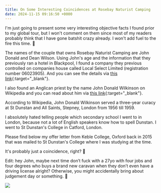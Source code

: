 ```yaml
---
title: On Some Interesting Coincidences at Rosebay Naturist Camping
date: 2024-11-15 09:16:50 +0000
---
```


I'm just going to present some very interesting objective facts I found prior to my global tour, but I won't comment on them since most of my readers probably think that I have gone batshit crazy already. I won't add fuel to the fire this time. 😬

The names of the couple that owns Rosebay Naturist Camping are John Donald and Dean Wilson. Using John's age and the information that they previously ran a hotel in Blackpool, I found a company they previous controlled on companies house called Local Select Limited (registration number 06023905). And you can see the details via [this link](https://find-and-update.company-information.service.gov.uk/company/06023905/officers){:target="_blank"}.

I also found an Anglican priest by the name John Donald Wilkinson on Wikipedia and you can read about him via [this link](https://en.wikipedia.org/wiki/John_Donald_Wilkinson){:target="_blank"}.

According to Wikipedia, John Donald Wilkinson served a three-year curacy at St Dunstan and All Saints, Stepney, London from 1956 till 1959.

I absolutely hated telling people which secondary school I went to in London, because not a lot of English speakers know how to spell Dunstan. I went to St Dunstan's College in Catford, London.

Please find below my offer letter from Keble College, Oxford back in 2015 that was mailed to St Dunstan's College where I was studying at the time.

It's probably just a coincidence, right? 🤡

Edit: hey John, maybe next time don’t fuck with a 27yo with four jobs and four degrees who buys a brand new caravan when they don’t even have a driving license alright? Otherwise, you might accidentally bring about judgement day or something. 🤷

![](/f43fd8039d427fe1ff123aa720b1c637.jpg)